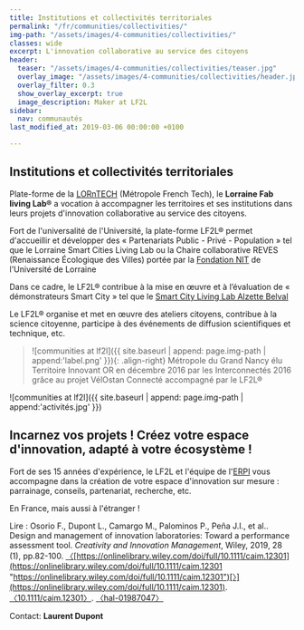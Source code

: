 ```yaml
---
title: Institutions et collectivités territoriales
permalink: "/fr/communities/collectivities/"
img-path: "/assets/images/4-communities/collectivities/"
classes: wide
excerpt: L'innovation collaborative au service des citoyens
header:
  teaser: "/assets/images/4-communities/collectivities/teaser.jpg"
  overlay_image: "/assets/images/4-communities/collectivities/header.jpg"
  overlay_filter: 0.3
  show_overlay_excerpt: true
  image_description: Maker at LF2L
sidebar:
  nav: communautés
last_modified_at: 2019-03-06 00:00:00 +0100

---
```

## Institutions et collectivités territoriales

Plate-forme de la [LORnTECH](http://www.lorntech.eu/) (Métropole French Tech), le **Lorraine Fab living Lab®** a vocation à accompagner les territoires et ses institutions dans leurs projets d'innovation collaborative au service des citoyens.

Fort de l'universalité de l'Université, la plate-forme LF2L® permet d'accueillir et développer des « Partenariats Public - Privé - Population » tel que le Lorraine Smart Cities Living Lab ou la Chaire collaborative REVES (Renaissance Écologique des Villes) portée par la
[Fondation NIT](http://www.univ-lorraine.fr/content/fondation-noyau-dinnovation-technologique) de l'Université de Lorraine

Dans ce cadre, le LF2L® contribue à la mise en œuvre et à l’évaluation de « démonstrateurs Smart City » tel que le
[Smart City Living Lab Alzette Belval](https://www.epa-alzette-belval.fr/FR/Participer-Alzette-Belval/Living-Lab-Alzette-Belval.html)

Le LF2L® organise et met en œuvre des ateliers citoyens, contribue à la science citoyenne, participe à des événements de diffusion scientifiques et technique, etc.

> !\[communities at lf2l\]({{ site.baseurl | append: page.img-path | append:'label.png' }}){: .align-right}
> Métropole du Grand Nancy élu Territoire Innovant OR en décembre 2016 par les Interconnectés 2016 grâce au projet VélOstan Connecté accompagné par le LF2L®

!\[communities at lf2l\]({{ site.baseurl | append: page.img-path | append:'activités.jpg' }})

## Incarnez vos projets ! Créez votre espace d'innovation, adapté à votre écosystème !

Fort de ses 15 années d'expérience, le LF2L et l'équipe de l'[ERPI](https://erpi.univ-lorraine.fr/) vous accompagne dans la création de votre espace d'innovation sur mesure : parrainage, conseils, partenariat, recherche, etc.

En France, mais aussi à l'étranger !

Lire : Osorio F., Dupont L., Camargo M., Palominos P., Peña J.I., et al.. Design and management of innovation laboratories: Toward a performance assessment tool. _Creativity and Innovation Management_, Wiley, 2019, 28 (1), pp.82-100. [〈](https://onlinelibrary.wiley.com/doi/full/10.1111/caim.12301)[https://onlinelibrary.wiley.com/doi/full/10.1111/caim.12301](https://onlinelibrary.wiley.com/doi/full/10.1111/caim.12301 "https://onlinelibrary.wiley.com/doi/full/10.1111/caim.12301")[〉](https://onlinelibrary.wiley.com/doi/full/10.1111/caim.12301). [〈10.1111/caim.12301〉](https://dx.doi.org/10.1111/caim.12301). [〈hal-01987047〉](https://hal.archives-ouvertes.fr/hal-01987047)

Contact: **Laurent Dupont**